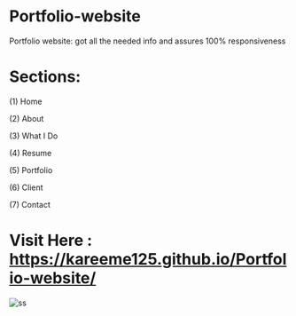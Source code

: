 # Portfolio-website
Portfolio website: got all the needed info and assures 100% responsiveness

# Sections:

(1) Home

(2) About

(3) What I Do

(4) Resume

(5) Portfolio

(6) Client

(7) Contact


# Visit Here :  https://kareeme125.github.io/Portfolio-website/

![ss](https://user-images.githubusercontent.com/61433385/187082929-2183af61-70a7-40fe-8daf-ac8826f4515c.png)
